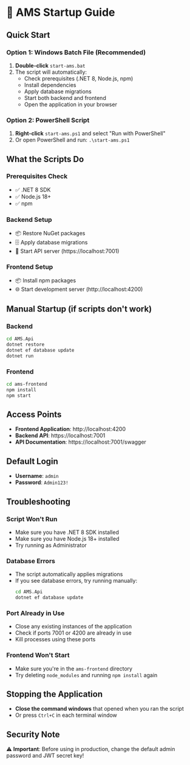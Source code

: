 # 🚀 AMS Startup Guide

## Quick Start

### Option 1: Windows Batch File (Recommended)
1. **Double-click** `start-ams.bat`
2. The script will automatically:
   - Check prerequisites (.NET 8, Node.js, npm)
   - Install dependencies
   - Apply database migrations
   - Start both backend and frontend
   - Open the application in your browser

### Option 2: PowerShell Script
1. **Right-click** `start-ams.ps1` and select "Run with PowerShell"
2. Or open PowerShell and run: `.\start-ams.ps1`

## What the Scripts Do

### Prerequisites Check
- ✅ .NET 8 SDK
- ✅ Node.js 18+
- ✅ npm

### Backend Setup
- 📦 Restore NuGet packages
- 🗄️ Apply database migrations
- 🔧 Start API server (https://localhost:7001)

### Frontend Setup
- 📦 Install npm packages
- 🌐 Start development server (http://localhost:4200)

## Manual Startup (if scripts don't work)

### Backend
```bash
cd AMS.Api
dotnet restore
dotnet ef database update
dotnet run
```

### Frontend
```bash
cd ams-frontend
npm install
npm start
```

## Access Points

- **Frontend Application**: http://localhost:4200
- **Backend API**: https://localhost:7001
- **API Documentation**: https://localhost:7001/swagger

## Default Login

- **Username**: `admin`
- **Password**: `Admin123!`

## Troubleshooting

### Script Won't Run
- Make sure you have .NET 8 SDK installed
- Make sure you have Node.js 18+ installed
- Try running as Administrator

### Database Errors
- The script automatically applies migrations
- If you see database errors, try running manually:
  ```bash
  cd AMS.Api
  dotnet ef database update
  ```

### Port Already in Use
- Close any existing instances of the application
- Check if ports 7001 or 4200 are already in use
- Kill processes using these ports

### Frontend Won't Start
- Make sure you're in the `ams-frontend` directory
- Try deleting `node_modules` and running `npm install` again

## Stopping the Application

- **Close the command windows** that opened when you ran the script
- Or press `Ctrl+C` in each terminal window

## Security Note

⚠️ **Important**: Before using in production, change the default admin password and JWT secret key! 
